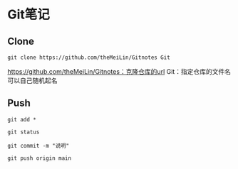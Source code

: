 # Git笔记

## Clone

```git
git clone https://github.com/theMeiLin/Gitnotes Git
```

https://github.com/theMeiLin/Gitnotes：克隆仓库的url  Git：指定仓库的文件名 可以自己随机起名

## Push

```git
git add *
```

```git
git status
```

```
git commit -m "说明"
```

```git
git push origin main
```

